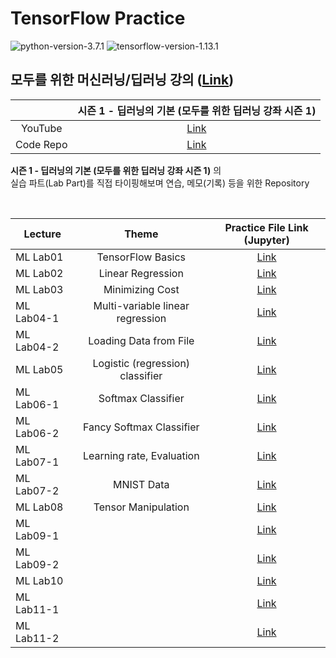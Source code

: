 # TensorFlow Practice

![python-version-3.7.1](https://img.shields.io/badge/python-v3.7.1-blue.svg)
![tensorflow-version-1.13.1](https://img.shields.io/badge/TensorFlow-v1.13.1-brightgreen.svg)

## 모두를 위한 머신러닝/딥러닝 강의 ([Link](http://hunkim.github.io/ml/))  

|           |              시즌 1 - 딥러닝의 기본 (모두를 위한 딥러닝 강좌 시즌 1)             |
|:---------:|:--------------------------------------------------------------------------------:|
|  YouTube  | [Link](https://www.youtube.com/playlist?list=PLlMkM4tgfjnLSOjrEJN31gZATbcj_MpUm) |
| Code Repo |              [Link](https://github.com/hunkim/DeepLearningZeroToAll)             |

**시즌 1 - 딥러닝의 기본 (모두를 위한 딥러닝 강좌 시즌 1)** 의  
실습 파트(Lab Part)를 직접 타이핑해보며 연습, 메모(기록) 등을 위한 Repository

<br>

|  Lecture   |              Theme               |                                          Practice File Link (Jupyter)                               |
|------------|:--------------------------------:|:---------------------------------------------------------------------------------------------------:|
| ML Lab01   |        TensorFlow Basics         |  [Link](https://github.com/DevBruce/TensorFlow-Practice/blob/master/practice_files/ml_lab01.ipynb)  |
| ML Lab02   |        Linear Regression         |  [Link](https://github.com/DevBruce/TensorFlow-Practice/blob/master/practice_files/ml_lab02.ipynb)  |
| ML Lab03   |         Minimizing Cost          |  [Link](https://github.com/DevBruce/TensorFlow-Practice/blob/master/practice_files/ml_lab03.ipynb)  |
| ML Lab04-1 | Multi-variable linear regression | [Link](https://github.com/DevBruce/TensorFlow-Practice/blob/master/practice_files/ml_lab04-1.ipynb) |
| ML Lab04-2 |      Loading Data from File      | [Link](https://github.com/DevBruce/TensorFlow-Practice/blob/master/practice_files/ml_lab04-2.ipynb) |
| ML Lab05   | Logistic (regression) classifier |  [Link](https://github.com/DevBruce/TensorFlow-Practice/blob/master/practice_files/ml_lab05.ipynb)  |
| ML Lab06-1 |         Softmax Classifier       | [Link](https://github.com/DevBruce/TensorFlow-Practice/blob/master/practice_files/ml_lab06-1.ipynb) |
| ML Lab06-2 |     Fancy Softmax Classifier     | [Link](https://github.com/DevBruce/TensorFlow-Practice/blob/master/practice_files/ml_lab06-2.ipynb) |
| ML Lab07-1 |    Learning rate, Evaluation     | [Link](https://github.com/DevBruce/TensorFlow-Practice/blob/master/practice_files/ml_lab07-1.ipynb) |
| ML Lab07-2 |            MNIST Data            | [Link](https://github.com/DevBruce/TensorFlow-Practice/blob/master/practice_files/ml_lab07-2.ipynb) |
| ML Lab08   |        Tensor Manipulation       |  [Link](https://github.com/DevBruce/TensorFlow-Practice/blob/master/practice_files/ml_lab08.ipynb)  |
| ML Lab09-1 |                                  | [Link](https://github.com/DevBruce/TensorFlow-Practice/blob/master/practice_files/ml_lab09-1.ipynb) |
| ML Lab09-2 |                                  | [Link](https://github.com/DevBruce/TensorFlow-Practice/blob/master/practice_files/ml_lab09-2.ipynb) |
| ML Lab10   |                                  |  [Link](https://github.com/DevBruce/TensorFlow-Practice/blob/master/practice_files/ml_lab10.ipynb)  |
| ML Lab11-1 |                                  | [Link](https://github.com/DevBruce/TensorFlow-Practice/blob/master/practice_files/ml_lab11-1.ipynb) |
| ML Lab11-2 |                                  | [Link](https://github.com/DevBruce/TensorFlow-Practice/blob/master/practice_files/ml_lab11-2.ipynb) |
